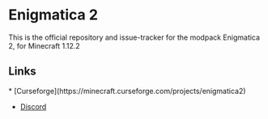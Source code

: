 <h1>Enigmatica 2</h1>

This is the official repository and issue-tracker for the modpack Enigmatica 2, for Minecraft 1.12.2


<h2>Links</h2>
* [Curseforge](https://minecraft.curseforge.com/projects/enigmatica2)

* [Discord](https://discord.gg/HnWNd7X)
